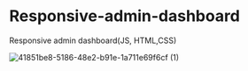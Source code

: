 # Responsive-admin-dashboard

Responsive admin dashboard(JS, HTML,CSS)

![41851be8-5186-48e2-b91e-1a711e69f6cf (1)](https://github.com/botanbrk/Responsive-admin-dashboard/assets/129686736/1cbce9cc-6b22-4e28-b789-fa059883a3f4)


